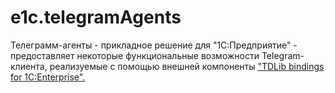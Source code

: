 # e1c.telegramAgents

Телеграмм-агенты - прикладное решение для "1С:Предприятие" - предоставляет некоторые функциональные возможности Telegram-клиента, реализуемые с помощью внешней компоненты ["TDLib bindings for 1C:Enterprise".](https://github.com/Infactum/telegram-native)
